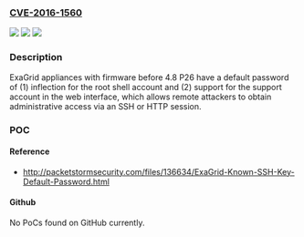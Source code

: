 ### [CVE-2016-1560](https://cve.mitre.org/cgi-bin/cvename.cgi?name=CVE-2016-1560)
![](https://img.shields.io/static/v1?label=Product&message=n%2Fa&color=blue)
![](https://img.shields.io/static/v1?label=Version&message=n%2Fa&color=blue)
![](https://img.shields.io/static/v1?label=Vulnerability&message=n%2Fa&color=brighgreen)

### Description

ExaGrid appliances with firmware before 4.8 P26 have a default password of (1) inflection for the root shell account and (2) support for the support account in the web interface, which allows remote attackers to obtain administrative access via an SSH or HTTP session.

### POC

#### Reference
- http://packetstormsecurity.com/files/136634/ExaGrid-Known-SSH-Key-Default-Password.html

#### Github
No PoCs found on GitHub currently.

